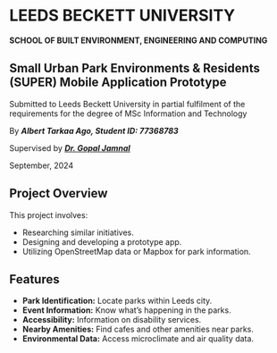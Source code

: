 # LEEDS BECKETT UNIVERSITY
**SCHOOL OF BUILT ENVIRONMENT, ENGINEERING AND COMPUTING**


## Small Urban Park Environments &amp; Residents (SUPER) Mobile Application Prototype

Submitted to Leeds Beckett University in partial fulfilment of the requirements for the degree of MSc Information and Technology 

By ***Albert Tarkaa Ago, Student ID: 77368783***

Supervised by ***[Dr. Gopal Jamnal](https://www.leedsbeckett.ac.uk/staff/dr-gopal-jamnal)***

September, 2024


## Project Overview

This project involves:
- Researching similar initiatives.
- Designing and developing a prototype app.
- Utilizing OpenStreetMap data or Mapbox for park information.

## Features

- **Park Identification:** Locate parks within Leeds city.
- **Event Information:** Know what’s happening in the parks.
- **Accessibility:** Information on disability services.
- **Nearby Amenities:** Find cafes and other amenities near parks.
- **Environmental Data:** Access microclimate and air quality data.
